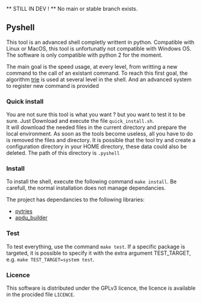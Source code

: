 ** STILL IN DEV ! **
No main or stable branch exists.

## Pyshell ##

This tool is an advanced shell completly writtent in python.  Compatible with Linux or MacOS, this tool is unfortunatly not compatible with Windows OS.  The software is only compatible with python 2 for the moment.

The main goal is the speed usage, at every level, from writting a new command to the call of an existant command.
To reach this first goal, the algorithm [trie](http://en.wikipedia.org/wiki/Trie) is used at several level in the shell.  And an advanced system to register new command is provided

### Quick install ###

You are not sure this tool is what you want ? but you want to test it to be sure.  Just Download and execute the file `quick_install.sh`.  
It will download the needed files in the current directory and prepare the local environment. 
As soon as the tools become useless, all you have to do is removed the files and directory.
It is possible that the tool try and create a configuration directory in your HOME directory, these data could also be deleted.  The path of this directory is `.pyshell`

### Install ###

To install the shell, execute the following command `make install`.  Be carefull, the normal installation does not manage dependancies.  

The project has dependancies to the following libraries:
* [pytries](https://github.com/djo938/pytries)
* [apdu_builder](https://github.com/djo938/apdu_builder)

### Test ###

To test everything, use the command `make test`.  If a specific package is targeted, it is possible to specify it with the extra argument TEST_TARGET, e.g. `make TEST_TARGET=system test`.  

### Licence ###

This software is distributed under the GPLv3 licence, the licence is available in the procided file `LICENCE`.

